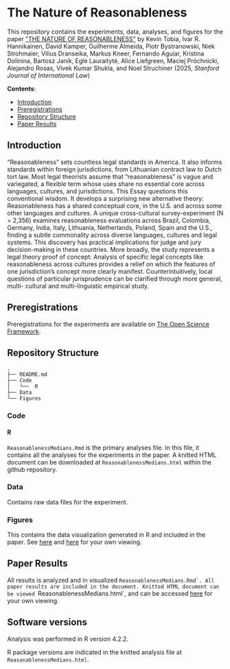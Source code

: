 # The Nature of Reasonableness

This repository contains the experiments, data, analyses, and figures for the paper ["THE NATURE OF REASONABLENESS"](https://papers.ssrn.com/sol3/papers.cfm?abstract_id=5185137) by Kevin Tobia, Ivar R. Hannikainen, David Kamper, Guilherme Almeida, Piotr Bystranowski, Niek Strohmaier, Vilius Dranseika, Markus Kneer, Fernando Aguiar, Kristina Dolinina, Bartosz Janik, Eglė Lauraitytė, Alice Liefgreen, Maciej Próchnicki, Alejandro Rosas, Vivek Kumar Shukla, and Noel Struchiner (2025, _Stanford Journal of International Law_)

__Contents__:

- [Introduction](#introduction)
- [Preregistrations](#preregistrations)
- [Repository Structure](#repository-structure)
- [Paper Results](##paper-results)

## Introduction

“Reasonableness” sets countless legal standards in America. It also informs standards within foreign jurisdictions, from Lithuanian contract law to Dutch tort law. Most legal theorists assume that “reasonableness” is vague and variegated, a flexible term whose uses share no essential core across languages, cultures, and jurisdictions. This Essay questions this conventional wisdom. It develops a surprising new alternative theory: Reasonableness has a shared conceptual core, in the U.S. and across some other languages and cultures. A unique cross-cultural survey-experiment (N = 2,356) examines reasonableness evaluations across Brazil, Colombia, Germany, India, Italy, Lithuania, Netherlands, Poland, Spain and the U.S., finding a subtle commonality across diverse languages, cultures and legal systems. This discovery has practical implications for judge and jury decision-making in these countries. More broadly, the study represents a legal theory proof of concept: Analysis of specific legal concepts like reasonableness across cultures provides a relief on which the features of one jurisdiction’s concept more clearly manifest. Counterintuitively, local questions of particular jurisprudence can be clarified through more general, multi- cultural and multi-linguistic empirical study.

## Preregistrations

Preregistrations for the experiments are available on [The Open Science Framework](https://osf.io/sk7r3/).

## Repository Structure

```
.
├── README.md
├── Code
│   └──  R
├── Data
└── Figures
```

### Code

#### R

`ReasonablenessMedians.Rmd` is the primary analyses file. In this file, it contains all the analyses for the experiments in the paper. A knitted HTML document can be downloaded at `ReasonablenessMedians.html` within the github repository.

### Data

Contains raw data files for the experiment.

### Figures

This contains the data visualization generated in R and included in the paper. See [here](https://dgk-law-and-cognition-lab.github.io/natureofreasonableness_crosscultural/Figures/Figure1_Reasonableness_Filtered.jpg) and [here](https://dgk-law-and-cognition-lab.github.io/natureofreasonableness_crosscultural/Figures/Figure1_Reasonableness_NoFilter.jpg) for your own viewing.

## Paper Results

All results is analyzed and in visualized ``ReasonablenessMedians.Rmd`. All paper results are included in the document. Knitted HTML document can be viewed ``ReasonablenessMedians.html`, and can be accessed [here](https://dgk-law-and-cognition-lab.github.io/natureofreasonableness_crosscultural/Code/R/ReasonablenessMedians.html) for your own viewing.

## Software versions 

Analysis was performed in R version 4.2.2.

R package versions are indicated in the knitted analysis file at `ReasonablenessMedians.html`.
